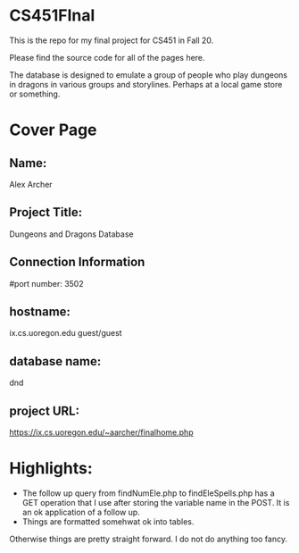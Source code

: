 # CS451FInal

This is the repo for my final project for CS451 in Fall 20.

Please find the source code for all of the pages here. 

The database is designed to emulate a group of people who play dungeons in dragons in various groups and storylines. Perhaps at a local game store or something.

# Cover Page

## Name: 
Alex Archer

## Project Title: 
Dungeons and Dragons Database

## Connection Information
#port number: 
3502

## hostname: 
ix.cs.uoregon.edu
guest/guest

## database name: 
dnd
  
## project URL: 
https://ix.cs.uoregon.edu/~aarcher/finalhome.php

# Highlights:

* The follow up query from findNumEle.php to findEleSpells.php has a GET operation that I use after storing the variable name in the POST. It is an ok application of a follow up.
* Things are formatted somehwat ok into tables.

Otherwise things are pretty straight forward. I do not do anything too fancy. 

